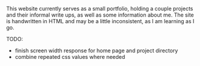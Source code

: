 This website currently serves as a small portfolio, holding a couple projects and their informal write ups, as well as some information about me. The site is handwritten in HTML and may be a little inconsistent, as I am learning as I go. 


TODO:
- finish screen width response for home page and project directory
- combine repeated css values where needed
